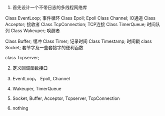 1. 首先设计一个不带日志的多线程网络库

Class EventLoop;        事件循环
Class Epoll;            Epoll
Class Channel;          IO通道
Class Acceptor;         接收者
Class TcpConnection;    TCP连接
Class TimerQueue;       时间队列
Class Wakeuper;         唤醒者

Class Buffer;           缓冲
Class Timer;            记录时间
Class Timestamp;        时间戳
class Socket;           套节字及一些套接字的便利函数

class Tcpserver;

2. 定义回调函数接口

3. EventLoop， Epoll, Channel

4. Wakeuper, TimerQueue

5. Socket, Buffer, Acceptor, Tcpserver, TcpConnection


6. nothing